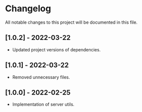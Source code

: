 # Changelog
All notable changes to this project will be documented in this file.

## [1.0.2] - 2022-03-22
- Updated project versions of dependencies.
## [1.0.1] - 2022-03-22
- Removed unnecessary files.
## [1.0.0] - 2022-02-25
- Implementation of server utils.
